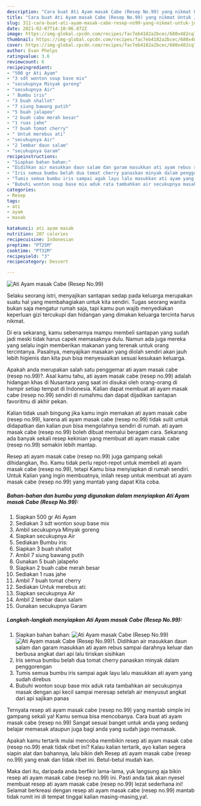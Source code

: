```yaml
---
description: "Cara buat Ati Ayam masak Cabe (Resep No.99) yang nikmat Untuk Jualan"
title: "Cara buat Ati Ayam masak Cabe (Resep No.99) yang nikmat Untuk Jualan"
slug: 311-cara-buat-ati-ayam-masak-cabe-resep-no99-yang-nikmat-untuk-jualan
date: 2021-02-07T14:10:06.872Z
image: https://img-global.cpcdn.com/recipes/fac7eb4182a2bcec/680x482cq70/ati-ayam-masak-cabe-resep-no99-foto-resep-utama.jpg
thumbnail: https://img-global.cpcdn.com/recipes/fac7eb4182a2bcec/680x482cq70/ati-ayam-masak-cabe-resep-no99-foto-resep-utama.jpg
cover: https://img-global.cpcdn.com/recipes/fac7eb4182a2bcec/680x482cq70/ati-ayam-masak-cabe-resep-no99-foto-resep-utama.jpg
author: Evan Phelps
ratingvalue: 3.6
reviewcount: 6
recipeingredient:
- "500 gr Ati Ayam"
- "3 sdt wonton soup base mix"
- "secukupnya Minyak goreng"
- "secukupnya Air"
- " Bumbu iris"
- "3 buah shallot"
- "7 siung bawang putih"
- "5 buah jalapeo"
- "2 buah cabe merah besar"
- "1 ruas jahe"
- "7 buah tomat cherry"
- " Untuk merebus ati"
- "secukupnya Air"
- "2 lembar daun salam"
- "secukupnya Garam"
recipeinstructions:
- "Siapkan bahan bahan:"
- "Didihkan air masukkan daun salam dan garam masukkan ati ayam rebus sampai darahnya keluar dan berbusa angkat dari api lalu tiriskan sisihkan"
- "Iris semua bumbu belah dua tomat cherry panaskan minyak dalam penggorengan"
- "Tumis semua bumbu iris sampai agak layu lalu masukkan ati ayam yang sudah direbus"
- "Bubuhi wonton soup base mix aduk rata tambahkan air secukupnya masak dengan api kecil sampai meresap setelah air menyusut angkat dari api sajikan panas"
categories:
- Resep
tags:
- ati
- ayam
- masak

katakunci: ati ayam masak 
nutrition: 207 calories
recipecuisine: Indonesian
preptime: "PT25M"
cooktime: "PT32M"
recipeyield: "3"
recipecategory: Dessert

---
```



![Ati Ayam masak Cabe (Resep No.99)](https://img-global.cpcdn.com/recipes/fac7eb4182a2bcec/680x482cq70/ati-ayam-masak-cabe-resep-no99-foto-resep-utama.jpg)

Selaku seorang istri, menyajikan santapan sedap pada keluarga merupakan suatu hal yang membahagiakan untuk kita sendiri. Tugas seorang  wanita bukan saja mengatur rumah saja, tapi kamu pun wajib menyediakan keperluan gizi tercukupi dan hidangan yang dimakan keluarga tercinta harus nikmat.

Di era  sekarang, kamu sebenarnya mampu membeli santapan yang sudah jadi meski tidak harus capek memasaknya dulu. Namun ada juga mereka yang selalu ingin memberikan makanan yang terenak untuk orang tercintanya. Pasalnya, menyajikan masakan yang diolah sendiri akan jauh lebih higienis dan kita pun bisa menyesuaikan sesuai kesukaan keluarga. 



Apakah anda merupakan salah satu penggemar ati ayam masak cabe (resep no.99)?. Asal kamu tahu, ati ayam masak cabe (resep no.99) adalah hidangan khas di Nusantara yang saat ini disukai oleh orang-orang di hampir setiap tempat di Indonesia. Kalian dapat membuat ati ayam masak cabe (resep no.99) sendiri di rumahmu dan dapat dijadikan santapan favoritmu di akhir pekan.

Kalian tidak usah bingung jika kamu ingin memakan ati ayam masak cabe (resep no.99), karena ati ayam masak cabe (resep no.99) tidak sulit untuk didapatkan dan kalian pun bisa mengolahnya sendiri di rumah. ati ayam masak cabe (resep no.99) boleh dibuat memalui beragam cara. Sekarang ada banyak sekali resep kekinian yang membuat ati ayam masak cabe (resep no.99) semakin lebih mantap.

Resep ati ayam masak cabe (resep no.99) juga gampang sekali dihidangkan, lho. Kamu tidak perlu repot-repot untuk membeli ati ayam masak cabe (resep no.99), tetapi Kamu bisa menyiapkan di rumah sendiri. Untuk Kalian yang ingin membuatnya, inilah resep untuk membuat ati ayam masak cabe (resep no.99) yang mantab yang dapat Kita coba.

<!--inarticleads1-->

##### Bahan-bahan dan bumbu yang digunakan dalam menyiapkan Ati Ayam masak Cabe (Resep No.99):

1. Siapkan 500 gr Ati Ayam
1. Sediakan 3 sdt wonton soup base mix
1. Ambil secukupnya Minyak goreng
1. Siapkan secukupnya Air
1. Sediakan  Bumbu iris:
1. Siapkan 3 buah shallot
1. Ambil 7 siung bawang putih
1. Gunakan 5 buah jalapeño
1. Siapkan 2 buah cabe merah besar
1. Sediakan 1 ruas jahe
1. Ambil 7 buah tomat cherry
1. Sediakan  Untuk merebus ati:
1. Siapkan secukupnya Air
1. Ambil 2 lembar daun salam
1. Gunakan secukupnya Garam




<!--inarticleads2-->

##### Langkah-langkah menyiapkan Ati Ayam masak Cabe (Resep No.99):

1. Siapkan bahan bahan:
<img src="https://img-global.cpcdn.com/steps/b5d270b9029bc0fd/160x128cq70/ati-ayam-masak-cabe-resep-no99-langkah-memasak-1-foto.jpg" alt="Ati Ayam masak Cabe (Resep No.99)"><img src="https://img-global.cpcdn.com/steps/06a26a9b30d263a3/160x128cq70/ati-ayam-masak-cabe-resep-no99-langkah-memasak-1-foto.jpg" alt="Ati Ayam masak Cabe (Resep No.99)">1. Didihkan air masukkan daun salam dan garam masukkan ati ayam rebus sampai darahnya keluar dan berbusa angkat dari api lalu tiriskan sisihkan
1. Iris semua bumbu belah dua tomat cherry panaskan minyak dalam penggorengan
1. Tumis semua bumbu iris sampai agak layu lalu masukkan ati ayam yang sudah direbus
1. Bubuhi wonton soup base mix aduk rata tambahkan air secukupnya masak dengan api kecil sampai meresap setelah air menyusut angkat dari api sajikan panas




Ternyata resep ati ayam masak cabe (resep no.99) yang mantab simple ini gampang sekali ya! Kamu semua bisa mencobanya. Cara buat ati ayam masak cabe (resep no.99) Sangat sesuai banget untuk anda yang sedang belajar memasak ataupun juga bagi anda yang sudah jago memasak.

Apakah kamu tertarik mulai mencoba membikin resep ati ayam masak cabe (resep no.99) enak tidak ribet ini? Kalau kalian tertarik, ayo kalian segera siapin alat dan bahannya, lalu bikin deh Resep ati ayam masak cabe (resep no.99) yang enak dan tidak ribet ini. Betul-betul mudah kan. 

Maka dari itu, daripada anda berfikir lama-lama, yuk langsung aja bikin resep ati ayam masak cabe (resep no.99) ini. Pasti anda tak akan nyesel membuat resep ati ayam masak cabe (resep no.99) lezat sederhana ini! Selamat berkreasi dengan resep ati ayam masak cabe (resep no.99) mantab tidak rumit ini di tempat tinggal kalian masing-masing,ya!.

